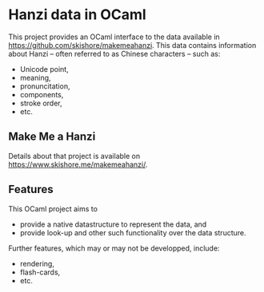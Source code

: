 # Hanzi data in OCaml

This project provides an OCaml interface to the data available in
<https://github.com/skishore/makemeahanzi>. This data contains information
about Hanzi – often referred to as Chinese characters – such as:

- Unicode point,
- meaning,
- pronuncitation,
- components,
- stroke order,
- etc.


## Make Me a Hanzi

Details about that project is available on
<https://www.skishore.me/makemeahanzi/>.


## Features

This OCaml project aims to

- provide a native datastructure to represent the data, and
- provide look-up and other such functionality over the data structure.

Further features, which may or may not be developped, include:

- rendering,
- flash-cards,
- etc.

